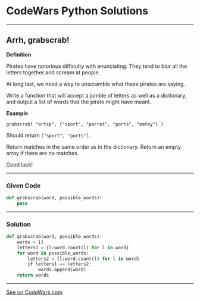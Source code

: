 # CodeWars Python Solutions

---

## Arrh, grabscrab!


**Definition**

Pirates have notorious difficulty with enunciating. They tend to blur all the letters together and scream at people.

At long last, we need a way to unscramble what these pirates are saying.

Write a function that will accept a jumble of letters as well as a dictionary, and output a list of words that the pirate might have meant.


**Example**

```
grabscrab( "ortsp", ["sport", "parrot", "ports", "matey"] )
```

Should return `["sport", "ports"]`.

Return matches in the same order as in the dictionary. Return an empty array if there are no matches.

Good luck!

---

### Given Code


```python
def grabscrab(word, possible_words):
    pass
```

---

### Solution


```python
def grabscrab(word, possible_words):
    words = []
    letters1 = {l:word.count(l) for l in word}
    for word in possible_words:
        letters2 = {l:word.count(l) for l in word}
        if letters1 == letters2:
            words.append(word)
    return words
```




---


[See on CodeWars.com](https://www.codewars.com/kata/52b305bec65ea40fe90007a7)
